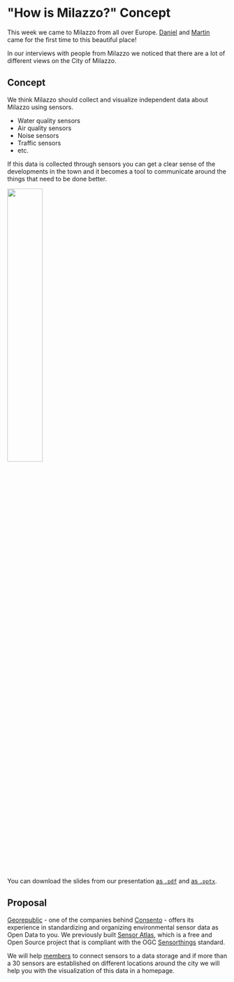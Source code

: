 # "How is Milazzo?" Concept

This week we came to Milazzo from all over Europe. [Daniel](https://github.com/dkastl) and [Martin](https://github.com/martinheidegger) came for the first time to this beautiful place!

In our interviews with people from Milazzo we noticed that there are a lot of different views on the City of Milazzo.

## Concept

We think Milazzo should collect and visualize independent data about Milazzo using sensors.

- Water quality sensors
- Air quality sensors
- Noise sensors
- Traffic sensors
- etc.

If this data is collected through sensors you can get a clear sense of the developments in the town and it becomes a tool to communicate around the things that need to be done better.

<img src="https://user-images.githubusercontent.com/914122/68069979-2faffe80-fd68-11e9-85a2-a20ee01e0e58.png" width="40%">

You can download the slides from our presentation [as `.pdf`](./presentation/20191031-Sensors%20for%20Milazzo.pdf) and [as `.pptx`](./presentation/20191031-Sensors%20for%20Milazzo.pdf).

## Proposal

[Georepublic](https://georepublic.info) - one of the companies behind [Consento](https://consento.org) - offers its experience in standardizing and organizing environmental sensor data as Open Data to you. We previously built [Sensor Atlas](https://www.sensoratlas.com/), which is a free and Open Source project that is compliant with the OGC [Sensorthings](https://www.opengeospatial.org/standards/sensorthings) standard.

We will help [members](https://github.com/ledger-milazzo/org#open-government) to connect sensors to a data storage and if more than a 30 sensors are established on different locations around the city we will help you with the visualization of this data in a homepage.
